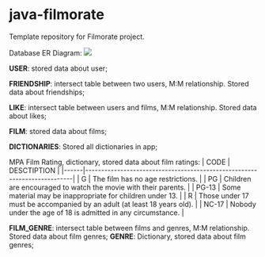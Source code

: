 # java-filmorate
Template repository for Filmorate project.

Database ER Diagram:
![](https://github.com/culto90/java-filmorate/src/main/resources/etc/filmorate_er_diagram.PNG)

**USER**: stored data about user;

**FRIENDSHIP**: intersect table between two users, M:M relationship. Stored data about friendships;

**LIKE**: intersect table between users and films, M:M relationship. Stored data about likes;

**FILM**: stored data about films;

**DICTIONARIES**: Stored all dictionaries in app;


MPA Film Rating, dictionary, stored data about film ratings:
| CODE | DESCTIPTION                                                              |
|------|--------------------------------------------------------------------------|
| G    | The film has no age restrictions.                                        |
|   PG   | Children are encouraged to watch the movie with their parents.           |
|  PG-13    | Some material may be inappropriate for children under 13.                |
|    R  | Those under 17 must be accompanied by an adult (at least 18 years old).  |
|    NC-17  | Nobody under the age of 18 is admitted in any circumstance.              |          

**FILM_GENRE**: intersect table between films and genres, M:M relationship. Stored data about film genres;
**GENRE**: Dictionary, stored data about film genres;

